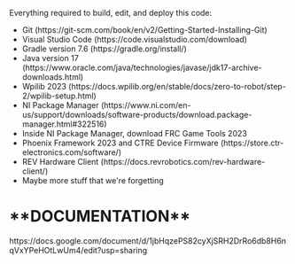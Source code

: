 <p>Everything required to build, edit, and deploy this code:</p>
<ul>
    <li>Git (https://git-scm.com/book/en/v2/Getting-Started-Installing-Git)</li>
    <li>Visual Studio Code (https://code.visualstudio.com/download)</li>
    <li>Gradle version 7.6 (https://gradle.org/install/)</li>
    <li>Java version 17 (https://www.oracle.com/java/technologies/javase/jdk17-archive-downloads.html)</li>
    <li>Wpilib 2023 (https://docs.wpilib.org/en/stable/docs/zero-to-robot/step-2/wpilib-setup.html)</li>
    <li>NI Package Manager (https://www.ni.com/en-us/support/downloads/software-products/download.package-manager.html#322516)</li>
         <li>Inside NI Package Manager, download FRC Game Tools 2023</li>
    <li>Phoenix Framework 2023 and CTRE Device Firmware (https://store.ctr-electronics.com/software/)</li>
    <li>REV Hardware Client (https://docs.revrobotics.com/rev-hardware-client/)</li>
    <li>Maybe more stuff that we're forgetting</li>
</ul>
<h1>**DOCUMENTATION**</h1>
<p>https://docs.google.com/document/d/1jbHqzePS82cyXjSRH2DrRo6db8H6nqVxYPeHOtLwUm4/edit?usp=sharing</p>